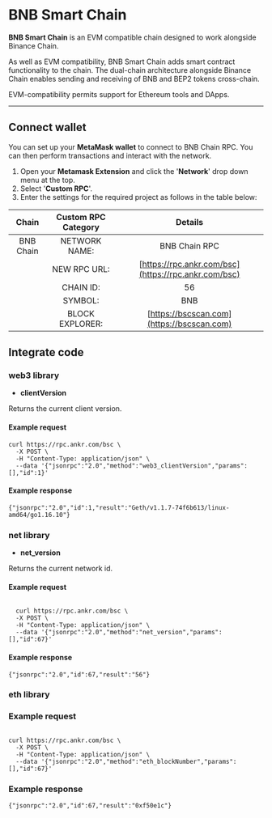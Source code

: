 # BNB Smart Chain

**BNB Smart Chain** is an EVM compatible chain designed to work alongside Binance Chain. 

As well as EVM compatibility, BNB Smart Chain adds smart contract functionality to the chain. The dual-chain architecture alongside Binance Chain enables sending and receiving of BNB and BEP2 tokens cross-chain.

EVM-compatibility permits support for Ethereum tools and DApps.

---

## Connect wallet

You can set up your **MetaMask wallet** to connect to BNB Chain RPC. You can then perform transactions and interact with the network.

1. Open your **Metamask Extension** and click the '**Network**' drop down menu at the top.
2. Select '**Custom RPC**'.
3. Enter the settings for the required project as follows in the table below:

|    Chain    | Custom RPC Category |                       Details                        |
|:-----------:|:-------------------:|:----------------------------------------------------:|
| BNB Chain   |    NETWORK NAME:    |                     BNB Chain RPC                    |
|             |    NEW RPC URL:     | [https://rpc.ankr.com/bsc](https://rpc.ankr.com/bsc) |
|             |      CHAIN ID:      |                          56                          |
|             |       SYMBOL:       |                         BNB                          |
|             |   BLOCK EXPLORER:   |      [https://bscscan.com](https://bscscan.com)      |



## Integrate code

### web3 library

- **clientVersion**

Returns the current client version.

#### Example request

```
curl https://rpc.ankr.com/bsc \
  -X POST \
  -H "Content-Type: application/json" \
  --data '{"jsonrpc":"2.0","method":"web3_clientVersion","params":[],"id":1}'
```

#### Example response

```
{"jsonrpc":"2.0","id":1,"result":"Geth/v1.1.7-74f6b613/linux-amd64/go1.16.10"}
```

### net library

- **net_version**

Returns the current network id.


#### Example request

```
  
  curl https://rpc.ankr.com/bsc \
  -X POST \
  -H "Content-Type: application/json" \
  --data '{"jsonrpc":"2.0","method":"net_version","params":[],"id":67}'
```

#### Example response

```
{"jsonrpc":"2.0","id":67,"result":"56"}
```

### eth library

### Example request

```

curl https://rpc.ankr.com/bsc \
  -X POST \
  -H "Content-Type: application/json" \
  --data '{"jsonrpc":"2.0","method":"eth_blockNumber","params":[],"id":67}'
```

### Example response

```
{"jsonrpc":"2.0","id":67,"result":"0xf50e1c"}
```



